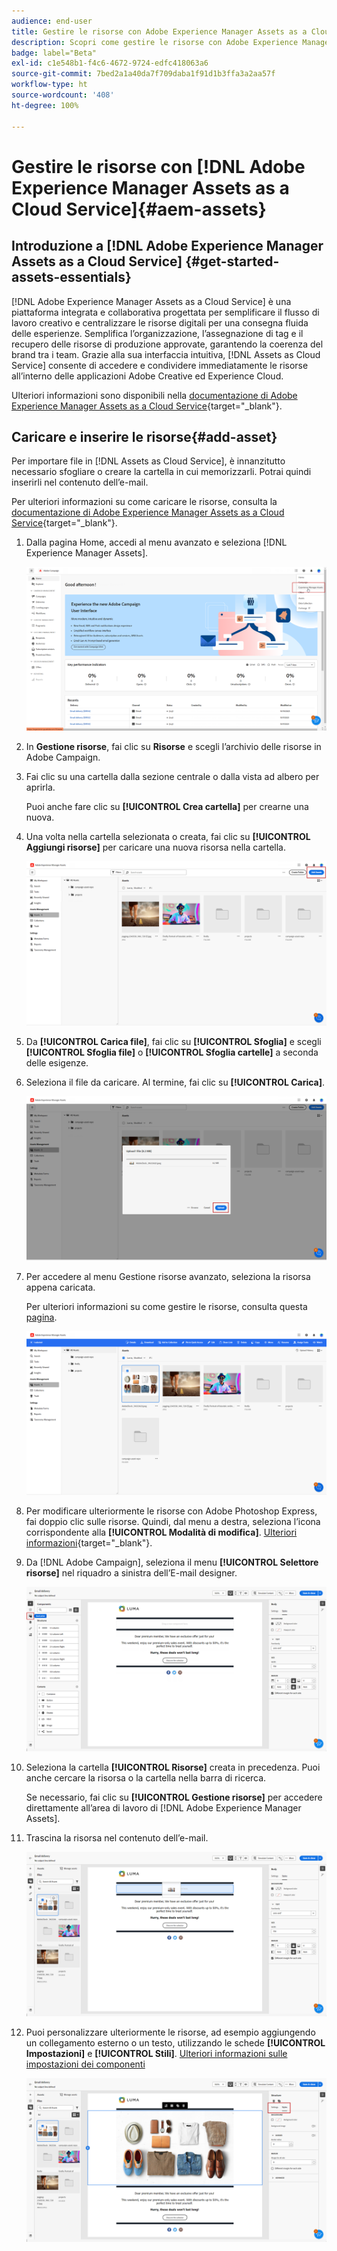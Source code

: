 ```yaml
---
audience: end-user
title: Gestire le risorse con Adobe Experience Manager Assets as a Cloud Service
description: Scopri come gestire le risorse con Adobe Experience Manager Assets as a Cloud Service
badge: label="Beta"
exl-id: c1e548b1-f4c6-4672-9724-edfc418063a6
source-git-commit: 7bed2a1a40da7f709daba1f91d1b3ffa3a2aa57f
workflow-type: ht
source-wordcount: '408'
ht-degree: 100%

---
```


# Gestire le risorse con [!DNL Adobe Experience Manager Assets as a Cloud Service]{#aem-assets}

## Introduzione a [!DNL Adobe Experience Manager Assets as a Cloud Service] {#get-started-assets-essentials}

[!DNL Adobe Experience Manager Assets as a Cloud Service] è una piattaforma integrata e collaborativa progettata per semplificare il flusso di lavoro creativo e centralizzare le risorse digitali per una consegna fluida delle esperienze. Semplifica l’organizzazione, l’assegnazione di tag e il recupero delle risorse di produzione approvate, garantendo la coerenza del brand tra i team. Grazie alla sua interfaccia intuitiva, [!DNL Assets as Cloud Service] consente di accedere e condividere immediatamente le risorse all’interno delle applicazioni Adobe Creative ed Experience Cloud.

Ulteriori informazioni sono disponibili nella [documentazione di Adobe Experience Manager Assets as a Cloud Service](https://experienceleague.adobe.com/docs/experience-manager-cloud-service/content/assets/home.html?lang=it){target="_blank"}.

## Caricare e inserire le risorse{#add-asset}

Per importare file in [!DNL Assets as Cloud Service], è innanzitutto necessario sfogliare o creare la cartella in cui memorizzarli. Potrai quindi inserirli nel contenuto dell’e-mail.

Per ulteriori informazioni su come caricare le risorse, consulta la [documentazione di Adobe Experience Manager Assets as a Cloud Service](https://experienceleague.adobe.com/docs/experience-manager-cloud-service/content/assets/assets-view/add-delete-assets-view.html?lang=it){target="_blank"}.

1. Dalla pagina Home, accedi al menu avanzato e seleziona [!DNL Experience Manager Assets].

   ![](assets/assets_1.png)

1. In **Gestione risorse**, fai clic su **Risorse** e scegli l’archivio delle risorse in Adobe Campaign.

1. Fai clic su una cartella dalla sezione centrale o dalla vista ad albero per aprirla.

   Puoi anche fare clic su **[!UICONTROL Crea cartella]** per crearne una nuova.

1. Una volta nella cartella selezionata o creata, fai clic su **[!UICONTROL Aggiungi risorse]** per caricare una nuova risorsa nella cartella.

   ![](assets/assets_2.png)

1. Da **[!UICONTROL Carica file]**, fai clic su **[!UICONTROL Sfoglia]** e scegli **[!UICONTROL Sfoglia file]** o **[!UICONTROL Sfoglia cartelle]** a seconda delle esigenze.

1. Seleziona il file da caricare. Al termine, fai clic su **[!UICONTROL Carica]**.

   ![](assets/assets_3.png)

1. Per accedere al menu Gestione risorse avanzato, seleziona la risorsa appena caricata.

   Per ulteriori informazioni su come gestire le risorse, consulta questa [pagina](https://experienceleague.adobe.com/docs/experience-manager-cloud-service/content/assets/assets-view/manage-organize-assets-view.html?lang=it).

   ![](assets/assets_4.png)

1. Per modificare ulteriormente le risorse con Adobe Photoshop Express, fai doppio clic sulle risorse. Quindi, dal menu a destra, seleziona l’icona corrispondente alla **[!UICONTROL Modalità di modifica]**. [Ulteriori informazioni](https://experienceleague.adobe.com/docs/experience-manager-cloud-service/content/assets/assets-view/edit-images-assets-view.html?lang=it#edit-using-express){target="_blank"}.

1. Da [!DNL Adobe Campaign], seleziona il menu **[!UICONTROL Selettore risorse]** nel riquadro a sinistra dell’E-mail designer.

   ![](assets/assets_6.png)

1. Seleziona la cartella **[!UICONTROL Risorse]** creata in precedenza. Puoi anche cercare la risorsa o la cartella nella barra di ricerca.

   Se necessario, fai clic su **[!UICONTROL Gestione risorse]** per accedere direttamente all’area di lavoro di [!DNL Adobe Experience Manager Assets].

1. Trascina la risorsa nel contenuto dell’e-mail.

   ![](assets/assets_5.png)

1. Puoi personalizzare ulteriormente le risorse, ad esempio aggiungendo un collegamento esterno o un testo, utilizzando le schede **[!UICONTROL Impostazioni]** e **[!UICONTROL Stili]**. [Ulteriori informazioni sulle impostazioni dei componenti](../content/content-components.md)

   ![](assets/assets_7.png)
